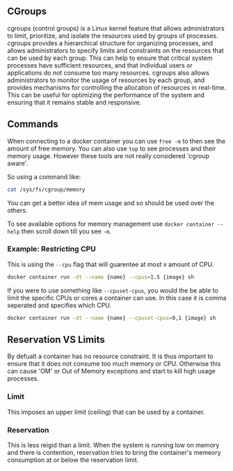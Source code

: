 ## CGroups

cgroups (control groups) is a Linux kernel feature that allows administrators to limit, prioritize, and isolate the resources used by groups of processes. cgroups provides a hierarchical structure for organizing processes, and allows administrators to specify limits and constraints on the resources that can be used by each group. This can help to ensure that critical system processes have sufficient resources, and that individual users or applications do not consume too many resources. cgroups also allows administrators to monitor the usage of resources by each group, and provides mechanisms for controlling the allocation of resources in real-time. This can be useful for optimizing the performance of the system and ensuring that it remains stable and responsive.

## Commands

When connecting to a docker container you can use `free -m` to then see the amount of free memory. You can also use `top` to see processes and their memory usage. However these tools are not really considered 'cgroup aware'.

So using a command like:

```sh
cat /sys/fs/cgroup/memory
```

You can get a better idea of mem usage and so should be used over the others.

To see available options for memory management use `docker container --help` then scroll down till you see `-m`.


### Example: Restricting CPU

This is using the `--cpu` flag that will guarentee at most x amount of CPU.

```sh
docker container run -dt --name {name} --cpus=1.5 {image} sh
```

If you were to use something like `--cpuset-cpus`, you would the be able to limit the specific CPUs or cores a container can use. In this case it is comma seperated and specifies which CPU.

```sh
docker container run -dt --name {name} --cpuset-cpus=0,1 {image} sh
```

## Reservation VS Limits

By defualt a container has no resource constraint. It is thus important to ensure that it does not consume too much memory or CPU. Otherwise this can cause 'OM' or Out of Memory exceptions and start to kill high usage processes.

### Limit

This imposes an upper limit (ceiling) that can be used by a container.

### Reservation

This is less reigid than a limit. When the system is running low on memory and there is  contention, reservation tries to bring the container's memeory consumption at or below the reservation limit.



